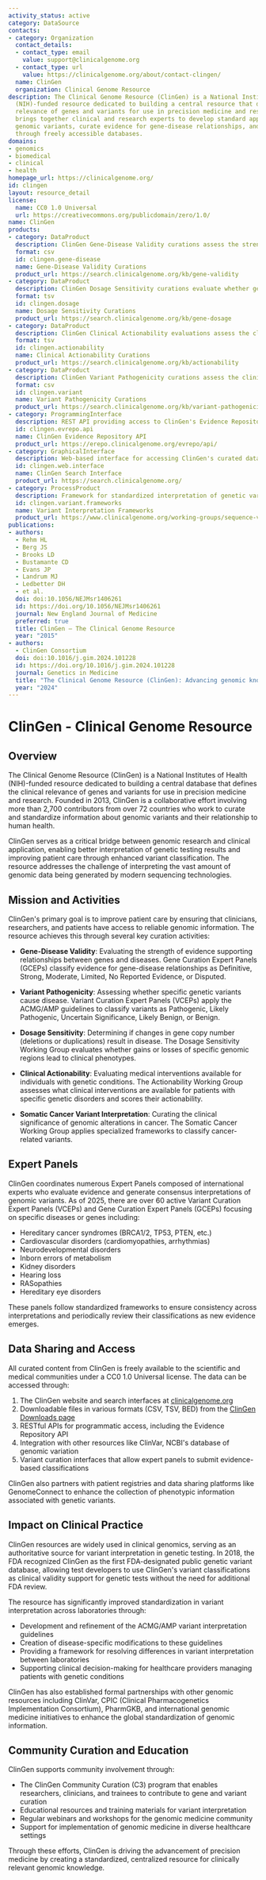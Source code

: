 ```yaml
---
activity_status: active
category: DataSource
contacts:
- category: Organization
  contact_details:
  - contact_type: email
    value: support@clinicalgenome.org
  - contact_type: url
    value: https://clinicalgenome.org/about/contact-clingen/
  name: ClinGen
  organization: Clinical Genome Resource
description: The Clinical Genome Resource (ClinGen) is a National Institutes of Health
  (NIH)-funded resource dedicated to building a central resource that defines the clinical
  relevance of genes and variants for use in precision medicine and research. ClinGen
  brings together clinical and research experts to develop standard approaches for interpreting
  genomic variants, curate evidence for gene-disease relationships, and share this knowledge
  through freely accessible databases.
domains:
- genomics
- biomedical
- clinical
- health
homepage_url: https://clinicalgenome.org/
id: clingen
layout: resource_detail
license:
  name: CC0 1.0 Universal
  url: https://creativecommons.org/publicdomain/zero/1.0/
name: ClinGen
products:
- category: DataProduct
  description: ClinGen Gene-Disease Validity curations assess the strength of evidence supporting or refuting a gene's role in a given disease. These curations classify evidence as Definitive, Strong, Moderate, Limited, No Reported Evidence, or Disputed.
  format: csv
  id: clingen.gene-disease
  name: Gene-Disease Validity Curations
  product_url: https://search.clinicalgenome.org/kb/gene-validity
- category: DataProduct
  description: ClinGen Dosage Sensitivity curations evaluate whether genes and genomic regions are sensitive to copy number variation. These curations determine if haploinsufficiency (loss of one copy) or triplosensitivity (gain of one copy) of a gene/region causes disease.
  format: tsv
  id: clingen.dosage
  name: Dosage Sensitivity Curations
  product_url: https://search.clinicalgenome.org/kb/gene-dosage
- category: DataProduct
  description: ClinGen Clinical Actionability evaluations assess the clinical actions available to manage risk for patients with specific genetic disorders. These curations score the actionability of gene-disease pairs based on severity, likelihood of disease, efficacy of interventions, and knowledge base.
  format: tsv
  id: clingen.actionability
  name: Clinical Actionability Curations
  product_url: https://search.clinicalgenome.org/kb/actionability
- category: DataProduct
  description: ClinGen Variant Pathogenicity curations assess the clinical significance of genetic variants based on ACMG/AMP guidelines. Expert panels classify variants as Pathogenic, Likely Pathogenic, Uncertain Significance, Likely Benign, or Benign.
  format: csv
  id: clingen.variant
  name: Variant Pathogenicity Curations
  product_url: https://search.clinicalgenome.org/kb/variant-pathogenicity/all
- category: ProgrammingInterface
  description: REST API providing access to ClinGen's Evidence Repository for variant pathogenicity assessments. Allows programmatic retrieval of structured evidence used to evaluate the clinical significance of genetic variants.
  id: clingen.evrepo.api
  name: ClinGen Evidence Repository API
  product_url: https://erepo.clinicalgenome.org/evrepo/api/
- category: GraphicalInterface
  description: Web-based interface for accessing ClinGen's curated data. Allows users to search and browse curated gene-disease pairs, variant interpretations, and other ClinGen resources.
  id: clingen.web.interface
  name: ClinGen Search Interface
  product_url: https://search.clinicalgenome.org/
- category: ProcessProduct
  description: Framework for standardized interpretation of genetic variants, including disease-specific modifications to the ACMG/AMP guidelines. These frameworks guide variant classification by expert panels and clinical laboratories.
  id: clingen.variant.frameworks
  name: Variant Interpretation Frameworks
  product_url: https://www.clinicalgenome.org/working-groups/sequence-variant-interpretation/
publications:
- authors:
  - Rehm HL
  - Berg JS
  - Brooks LD
  - Bustamante CD
  - Evans JP
  - Landrum MJ
  - Ledbetter DH
  - et al.
  doi: doi:10.1056/NEJMsr1406261
  id: https://doi.org/10.1056/NEJMsr1406261
  journal: New England Journal of Medicine
  preferred: true
  title: ClinGen — The Clinical Genome Resource
  year: "2015"
- authors:
  - ClinGen Consortium
  doi: doi:10.1016/j.gim.2024.101228
  id: https://doi.org/10.1016/j.gim.2024.101228
  journal: Genetics in Medicine
  title: "The Clinical Genome Resource (ClinGen): Advancing genomic knowledge through global curation"
  year: "2024"
---
```

# ClinGen - Clinical Genome Resource

## Overview

The Clinical Genome Resource (ClinGen) is a National Institutes of Health (NIH)-funded resource dedicated to building a central database that defines the clinical relevance of genes and variants for use in precision medicine and research. Founded in 2013, ClinGen is a collaborative effort involving more than 2,700 contributors from over 72 countries who work to curate and standardize information about genomic variants and their relationship to human health.

ClinGen serves as a critical bridge between genomic research and clinical application, enabling better interpretation of genetic testing results and improving patient care through enhanced variant classification. The resource addresses the challenge of interpreting the vast amount of genomic data being generated by modern sequencing technologies.

## Mission and Activities

ClinGen's primary goal is to improve patient care by ensuring that clinicians, researchers, and patients have access to reliable genomic information. The resource achieves this through several key curation activities:

- **Gene-Disease Validity**: Evaluating the strength of evidence supporting relationships between genes and diseases. Gene Curation Expert Panels (GCEPs) classify evidence for gene-disease relationships as Definitive, Strong, Moderate, Limited, No Reported Evidence, or Disputed.
  
- **Variant Pathogenicity**: Assessing whether specific genetic variants cause disease. Variant Curation Expert Panels (VCEPs) apply the ACMG/AMP guidelines to classify variants as Pathogenic, Likely Pathogenic, Uncertain Significance, Likely Benign, or Benign.
  
- **Dosage Sensitivity**: Determining if changes in gene copy number (deletions or duplications) result in disease. The Dosage Sensitivity Working Group evaluates whether gains or losses of specific genomic regions lead to clinical phenotypes.
  
- **Clinical Actionability**: Evaluating medical interventions available for individuals with genetic conditions. The Actionability Working Group assesses what clinical interventions are available for patients with specific genetic disorders and scores their actionability.
  
- **Somatic Cancer Variant Interpretation**: Curating the clinical significance of genomic alterations in cancer. The Somatic Cancer Working Group applies specialized frameworks to classify cancer-related variants.

## Expert Panels

ClinGen coordinates numerous Expert Panels composed of international experts who evaluate evidence and generate consensus interpretations of genomic variants. As of 2025, there are over 60 active Variant Curation Expert Panels (VCEPs) and Gene Curation Expert Panels (GCEPs) focusing on specific diseases or genes including:

- Hereditary cancer syndromes (BRCA1/2, TP53, PTEN, etc.)
- Cardiovascular disorders (cardiomyopathies, arrhythmias)
- Neurodevelopmental disorders
- Inborn errors of metabolism
- Kidney disorders
- Hearing loss
- RASopathies
- Hereditary eye disorders

These panels follow standardized frameworks to ensure consistency across interpretations and periodically review their classifications as new evidence emerges.

## Data Sharing and Access

All curated content from ClinGen is freely available to the scientific and medical communities under a CC0 1.0 Universal license. The data can be accessed through:

1. The ClinGen website and search interfaces at [clinicalgenome.org](https://clinicalgenome.org/)
2. Downloadable files in various formats (CSV, TSV, BED) from the [ClinGen Downloads page](https://search.clinicalgenome.org/kb/downloads)
3. RESTful APIs for programmatic access, including the Evidence Repository API
4. Integration with other resources like ClinVar, NCBI's database of genomic variation
5. Variant curation interfaces that allow expert panels to submit evidence-based classifications

ClinGen also partners with patient registries and data sharing platforms like GenomeConnect to enhance the collection of phenotypic information associated with genetic variants.

## Impact on Clinical Practice

ClinGen resources are widely used in clinical genomics, serving as an authoritative source for variant interpretation in genetic testing. In 2018, the FDA recognized ClinGen as the first FDA-designated public genetic variant database, allowing test developers to use ClinGen's variant classifications as clinical validity support for genetic tests without the need for additional FDA review.

The resource has significantly improved standardization in variant interpretation across laboratories through:

- Development and refinement of the ACMG/AMP variant interpretation guidelines
- Creation of disease-specific modifications to these guidelines
- Providing a framework for resolving differences in variant interpretation between laboratories
- Supporting clinical decision-making for healthcare providers managing patients with genetic conditions

ClinGen has also established formal partnerships with other genomic resources including ClinVar, CPIC (Clinical Pharmacogenetics Implementation Consortium), PharmGKB, and international genomic medicine initiatives to enhance the global standardization of genomic information.

## Community Curation and Education

ClinGen supports community involvement through:

- The ClinGen Community Curation (C3) program that enables researchers, clinicians, and trainees to contribute to gene and variant curation
- Educational resources and training materials for variant interpretation
- Regular webinars and workshops for the genomic medicine community
- Support for implementation of genomic medicine in diverse healthcare settings

Through these efforts, ClinGen is driving the advancement of precision medicine by creating a standardized, centralized resource for clinically relevant genomic knowledge.